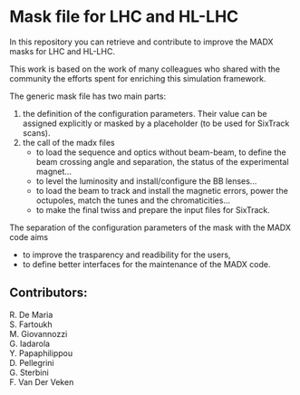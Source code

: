 # Mask file for LHC and HL-LHC

In this repository you can retrieve and contribute to improve the MADX masks for LHC and HL-LHC.

This work is based on the work of many colleagues  who shared with the community the efforts spent for enriching this simulation framework.

The generic mask file has two main parts:
 1. the definition of the configuration parameters. Their value can be assigned explicitly or masked by a placeholder (to be used for SixTrack scans).
 2. the call of the madx files 
    - to load the sequence and optics without beam-beam, to define the beam crossing angle and separation, the status of the experimental magnet...
    - to level the luminosity and install/configure the BB lenses...
    - to load the beam to track and install the magnetic errors, power the octupoles, match the tunes and the chromaticities...
    - to make the final twiss and prepare the input files for SixTrack.

The separation of the configuration parameters of the mask with the MADX code aims 
- to improve the trasparency and readibility for the users,
- to define better interfaces for the maintenance of the MADX code.

## Contributors:
<!-- use two spaces for new line -->
R. De Maria  
S. Fartoukh  
M. Giovannozzi  
G. Iadarola  
Y. Papaphilippou  
D. Pellegrini  
G. Sterbini  
F. Van Der Veken  

